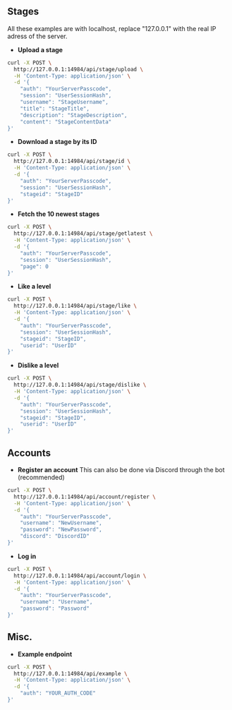 ## Stages
All these examples are with localhost, replace "127.0.0.1" with the real IP adress of the server.
- **Upload a stage**
```bash
curl -X POST \
  http://127.0.0.1:14984/api/stage/upload \
  -H 'Content-Type: application/json' \
  -d '{
    "auth": "YourServerPasscode",
    "session": "UserSessionHash",
    "username": "StageUsername",
    "title": "StageTitle",
    "description": "StageDescription",
    "content": "StageContentData"
}'
```
- **Download a stage by its ID**
```bash
curl -X POST \
  http://127.0.0.1:14984/api/stage/id \
  -H 'Content-Type: application/json' \
  -d '{
    "auth": "YourServerPasscode",
    "session": "UserSessionHash",
    "stageid": "StageID"
}'
```
- **Fetch the 10 newest stages**
```bash
curl -X POST \
  http://127.0.0.1:14984/api/stage/getlatest \
  -H 'Content-Type: application/json' \
  -d '{
    "auth": "YourServerPasscode",
    "session": "UserSessionHash",
    "page": 0
}'
```
- **Like a level**
```bash
curl -X POST \
  http://127.0.0.1:14984/api/stage/like \
  -H 'Content-Type: application/json' \
  -d '{
    "auth": "YourServerPasscode",
    "session": "UserSessionHash",
    "stageid": "StageID",
    "userid": "UserID"
}'
```
- **Dislike a level**
```bash
curl -X POST \
  http://127.0.0.1:14984/api/stage/dislike \
  -H 'Content-Type: application/json' \
  -d '{
    "auth": "YourServerPasscode",
    "session": "UserSessionHash",
    "stageid": "StageID",
    "userid": "UserID"
}'
```
## Accounts
- **Register an account**
This can also be done via Discord through the bot (recommended)
```bash
curl -X POST \
  http://127.0.0.1:14984/api/account/register \
  -H 'Content-Type: application/json' \
  -d '{
    "auth": "YourServerPasscode",
    "username": "NewUsername",
    "password": "NewPassword",
    "discord": "DiscordID"
}'
```
- **Log in**
```bash
curl -X POST \
  http://127.0.0.1:14984/api/account/login \
  -H 'Content-Type: application/json' \
  -d '{
    "auth": "YourServerPasscode",
    "username": "Username",
    "password": "Password"
}'
```
## Misc.
- **Example endpoint**
```bash
curl -X POST \
  http://127.0.0.1:14984/api/example \
  -H 'Content-Type: application/json' \
  -d '{
    "auth": "YOUR_AUTH_CODE"
}'
```